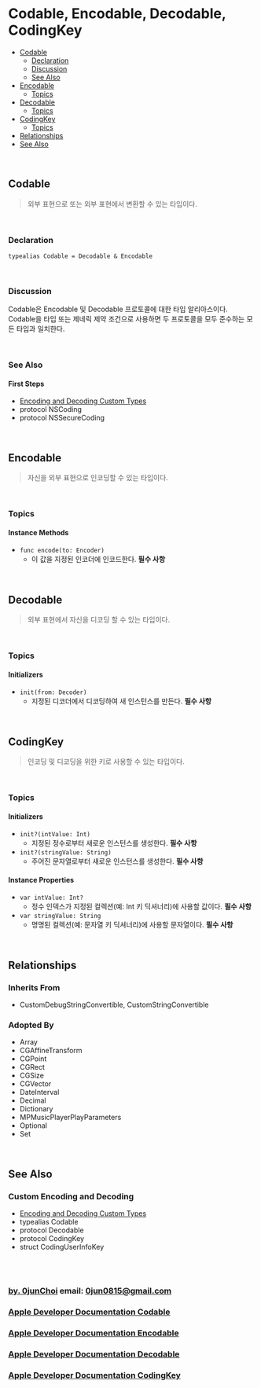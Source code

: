 # Codable, Encodable, Decodable, CodingKey


* [Codable](#codable)
    * [Declaration](#declaration)
    * [Discussion](#discussion)
    * [See Also](#see-also)
* [Encodable](#encodable)
    * [Topics](#topics)
* [Decodable](#decodable)
    * [Topics](#topics1)
* [CodingKey](#codingKey)
    * [Topics](#topics2)
* [Relationships](#relationships)
* [See Also](#see-also1)


&nbsp;
## Codable
> 외부 표현으로 또는 외부 표현에서 변환할 수 있는 타입이다.


&nbsp;
### Declaration
```
typealias Codable = Decodable & Encodable
```


&nbsp;
### Discussion
Codable은 Encodable 및 Decodable 프로토콜에 대한 타입 알리아스이다. Codable을 타입 또는 제네릭 제약 조건으로 사용하면 두 프로토콜을 모두 준수하는 모든 타입과 일치한다.


&nbsp;
### See Also
#### First Steps
* [Encoding and Decoding Custom Types](https://developer.apple.com/documentation/foundation/archives_and_serialization/encoding_and_decoding_custom_types)
* protocol NSCoding
* protocol NSSecureCoding


&nbsp;      
## Encodable
> 자신을 외부 표현으로 인코딩할 수 있는 타입이다.


&nbsp;      
### Topics
#### Instance Methods
* `func encode(to: Encoder)`
    * 이 값을 지정된 인코더에 인코드한다. **필수 사항**


&nbsp;      
## Decodable
> 외부 표현에서 자신을 디코딩 할 수 있는 타입이다.


&nbsp;      
### Topics
#### Initializers
* `init(from: Decoder)`
    * 지정된 디코더에서 디코딩하여 새 인스턴스를 만든다. **필수 사항**


&nbsp;      
## CodingKey
> 인코딩 및 디코딩을 위한 키로 사용할 수 있는 타입이다.


&nbsp;      
### Topics
#### Initializers
* `init?(intValue: Int)`
    * 지정된 정수로부터 새로운 인스턴스를 생성한다. **필수 사항**
* `init?(stringValue: String)`
    * 주어진 문자열로부터 새로운 인스턴스를 생성한다. **필수 사항**


#### Instance Properties
* `var intValue: Int?`
    * 정수 인덱스가 지정된 컬렉션(예: Int 키 딕셔너리)에 사용할 값이다. **필수 사항**
* `var stringValue: String`
    * 명명된 컬렉션(예: 문자열 키 딕셔너리)에 사용할 문자열이다. **필수 사항**


&nbsp;      
## Relationships
### Inherits From
* CustomDebugStringConvertible, CustomStringConvertible


### Adopted By
* Array
* CGAffineTransform
* CGPoint
* CGRect
* CGSize
* CGVector
* DateInterval
* Decimal
* Dictionary
* MPMusicPlayerPlayParameters
* Optional
* Set


&nbsp;      
## See Also
### Custom Encoding and Decoding
* [Encoding and Decoding Custom Types](https://developer.apple.com/documentation/foundation/archives_and_serialization/encoding_and_decoding_custom_types)
* typealias Codable
* protocol Decodable
* protocol CodingKey
* struct CodingUserInfoKey


&nbsp;      
&nbsp;      
### [by. 0junChoi](https://github.com/0jun0815) email: <0jun0815@gmail.com>
### [Apple Developer Documentation Codable](https://developer.apple.com/documentation/swift/codable)
### [Apple Developer Documentation Encodable](https://developer.apple.com/documentation/swift/encodable)
### [Apple Developer Documentation Decodable](https://developer.apple.com/documentation/swift/decodable)
### [Apple Developer Documentation CodingKey](https://developer.apple.com/documentation/swift/codingkey)
